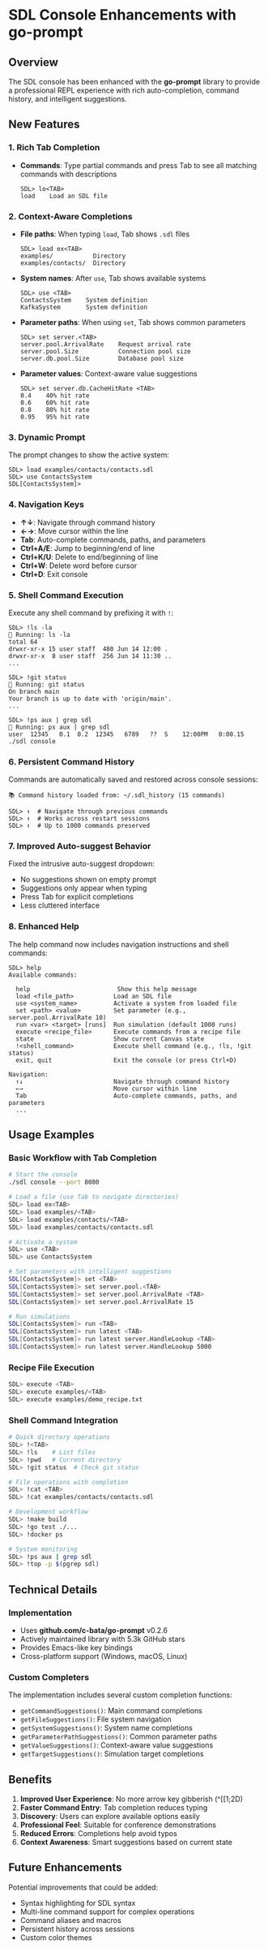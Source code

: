 # SDL Console Enhancements with go-prompt

## Overview

The SDL console has been enhanced with the **go-prompt** library to provide a professional REPL experience with rich auto-completion, command history, and intelligent suggestions.

## New Features

### 1. **Rich Tab Completion**
- **Commands**: Type partial commands and press Tab to see all matching commands with descriptions
  ```
  SDL> lo<TAB>
  load    Load an SDL file
  ```

### 2. **Context-Aware Completions**
- **File paths**: When typing `load`, Tab shows `.sdl` files
  ```
  SDL> load ex<TAB>
  examples/           Directory
  examples/contacts/  Directory
  ```

- **System names**: After `use`, Tab shows available systems
  ```
  SDL> use <TAB>
  ContactsSystem    System definition
  KafkaSystem       System definition
  ```

- **Parameter paths**: When using `set`, Tab shows common parameters
  ```
  SDL> set server.<TAB>
  server.pool.ArrivalRate    Request arrival rate
  server.pool.Size           Connection pool size
  server.db.pool.Size        Database pool size
  ```

- **Parameter values**: Context-aware value suggestions
  ```
  SDL> set server.db.CacheHitRate <TAB>
  0.4    40% hit rate
  0.6    60% hit rate
  0.8    80% hit rate
  0.95   95% hit rate
  ```

### 3. **Dynamic Prompt**
The prompt changes to show the active system:
```
SDL> load examples/contacts/contacts.sdl
SDL> use ContactsSystem
SDL[ContactsSystem]> 
```

### 4. **Navigation Keys**
- **↑↓**: Navigate through command history
- **←→**: Move cursor within the line
- **Tab**: Auto-complete commands, paths, and parameters
- **Ctrl+A/E**: Jump to beginning/end of line
- **Ctrl+K/U**: Delete to end/beginning of line
- **Ctrl+W**: Delete word before cursor
- **Ctrl+D**: Exit console

### 5. **Shell Command Execution**
Execute any shell command by prefixing it with `!`:
```
SDL> !ls -la
🐚 Running: ls -la
total 64
drwxr-xr-x 15 user staff  480 Jun 14 12:00 .
drwxr-xr-x  8 user staff  256 Jun 14 11:30 ..
...

SDL> !git status
🐚 Running: git status
On branch main
Your branch is up to date with 'origin/main'.
...

SDL> !ps aux | grep sdl
🐚 Running: ps aux | grep sdl
user  12345   0.1  0.2  12345   6789   ??  S    12:00PM   0:00.15 ./sdl console
```

### 6. **Persistent Command History**
Commands are automatically saved and restored across console sessions:
```
📚 Command history loaded from: ~/.sdl_history (15 commands)

SDL> ↑  # Navigate through previous commands
SDL> ↑  # Works across restart sessions
SDL> ↑  # Up to 1000 commands preserved
```

### 7. **Improved Auto-suggest Behavior**
Fixed the intrusive auto-suggest dropdown:
- No suggestions shown on empty prompt
- Suggestions only appear when typing
- Press Tab for explicit completions
- Less cluttered interface

### 8. **Enhanced Help**
The help command now includes navigation instructions and shell commands:
```
SDL> help
Available commands:

  help                        Show this help message
  load <file_path>           Load an SDL file
  use <system_name>          Activate a system from loaded file
  set <path> <value>         Set parameter (e.g., server.pool.ArrivalRate 10)
  run <var> <target> [runs]  Run simulation (default 1000 runs)
  execute <recipe_file>      Execute commands from a recipe file
  state                      Show current Canvas state
  !<shell_command>           Execute shell command (e.g., !ls, !git status)
  exit, quit                 Exit the console (or press Ctrl+D)

Navigation:
  ↑↓                         Navigate through command history
  ←→                         Move cursor within line
  Tab                        Auto-complete commands, paths, and parameters
  ...
```

## Usage Examples

### Basic Workflow with Tab Completion
```bash
# Start the console
./sdl console --port 8080

# Load a file (use Tab to navigate directories)
SDL> load ex<TAB>
SDL> load examples/<TAB>
SDL> load examples/contacts/<TAB>
SDL> load examples/contacts/contacts.sdl

# Activate a system
SDL> use <TAB>
SDL> use ContactsSystem

# Set parameters with intelligent suggestions
SDL[ContactsSystem]> set <TAB>
SDL[ContactsSystem]> set server.pool.<TAB>
SDL[ContactsSystem]> set server.pool.ArrivalRate <TAB>
SDL[ContactsSystem]> set server.pool.ArrivalRate 15

# Run simulations
SDL[ContactsSystem]> run <TAB>
SDL[ContactsSystem]> run latest <TAB>
SDL[ContactsSystem]> run latest server.HandleLookup <TAB>
SDL[ContactsSystem]> run latest server.HandleLookup 5000
```

### Recipe File Execution
```bash
SDL> execute <TAB>
SDL> execute examples/<TAB>
SDL> execute examples/demo_recipe.txt
```

### Shell Command Integration
```bash
# Quick directory operations
SDL> !<TAB>
SDL> !ls    # List files
SDL> !pwd   # Current directory
SDL> !git status  # Check git status

# File operations with completion
SDL> !cat <TAB>
SDL> !cat examples/contacts/contacts.sdl

# Development workflow
SDL> !make build
SDL> !go test ./...
SDL> !docker ps

# System monitoring
SDL> !ps aux | grep sdl
SDL> !top -p $(pgrep sdl)
```

## Technical Details

### Implementation
- Uses **github.com/c-bata/go-prompt** v0.2.6
- Actively maintained library with 5.3k GitHub stars
- Provides Emacs-like key bindings
- Cross-platform support (Windows, macOS, Linux)

### Custom Completers
The implementation includes several custom completion functions:
- `getCommandSuggestions()`: Main command completions
- `getFileSuggestions()`: File system navigation
- `getSystemSuggestions()`: System name completions
- `getParameterPathSuggestions()`: Common parameter paths
- `getValueSuggestions()`: Context-aware value suggestions
- `getTargetSuggestions()`: Simulation target completions

## Benefits

1. **Improved User Experience**: No more arrow key gibberish (^[[1;2D)
2. **Faster Command Entry**: Tab completion reduces typing
3. **Discovery**: Users can explore available options easily
4. **Professional Feel**: Suitable for conference demonstrations
5. **Reduced Errors**: Completions help avoid typos
6. **Context Awareness**: Smart suggestions based on current state

## Future Enhancements

Potential improvements that could be added:
- Syntax highlighting for SDL syntax
- Multi-line command support for complex operations
- Command aliases and macros
- Persistent history across sessions
- Custom color themes